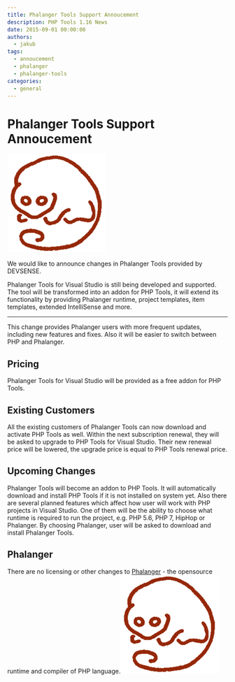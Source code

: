 ```yaml
---
title: Phalanger Tools Support Annoucement
description: PHP Tools 1.16 News
date: 2015-09-01 00:00:00
authors:
  - jakub
tags:
  - annoucement
  - phalanger
  - phalanger-tools
categories:
  - general
---
```


# Phalanger Tools Support Annoucement

![Cover Image](imgs/phalanger.png)


We would like to announce changes in Phalanger Tools provided by DEVSENSE.

<!-- more -->

Phalanger Tools for Visual Studio is still being developed and supported. The tool will be transformed into an addon for PHP Tools, it will extend its functionality by providing Phalanger runtime, project templates, item templates, extended IntelliSense and more.

---

This change provides Phalanger users with more frequent updates, including new features and fixes. Also it will be easier to switch between PHP and Phalanger.

## Pricing
Phalanger Tools for Visual Studio will be provided as a free addon for PHP Tools.

## Existing Customers
All the existing customers of Phalanger Tools can now download and activate PHP Tools as well. Within the next subscription renewal, they will be asked to upgrade to PHP Tools for Visual Studio. Their new renewal price will be lowered, the upgrade price is equal to PHP Tools renewal price.

## Upcoming Changes
Phalanger Tools will become an addon to PHP Tools. It will automatically download and install PHP Tools if it is not installed on system yet. Also there are several planned features which affect how user will work with PHP projects in Visual Studio. One of them will be the ability to choose what runtime is required to run the project, e.g. PHP 5.6, PHP 7, HipHop or Phalanger. By choosing Phalanger, user will be asked to download and install Phalanger Tools.

## Phalanger
There are no licensing or other changes to [Phalanger](https://github.com/devsense/phalanger) - the opensource runtime and compiler of PHP language.![Image description](imgs/phalanger.png)

